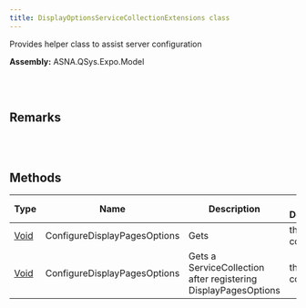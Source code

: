 ```yaml
---
title: DisplayOptionsServiceCollectionExtensions class
---
```


Provides helper class to assist server configuration

**Assembly:** ASNA.QSys.Expo.Model

<br>
<br>

## Remarks

<br>
<br>

## Methods

| Type | Name | Description | Return Description 
| --- | --- | --- | --- 
| [Void](https://docs.microsoft.com/en-us/dotnet/api/system.void?view=net-5.0) | ConfigureDisplayPagesOptions | Gets | the service collection
| [Void](https://docs.microsoft.com/en-us/dotnet/api/system.void?view=net-5.0) | ConfigureDisplayPagesOptions | Gets a ServiceCollection after registering DisplayPagesOptions | the service collection

<br>
<br>

